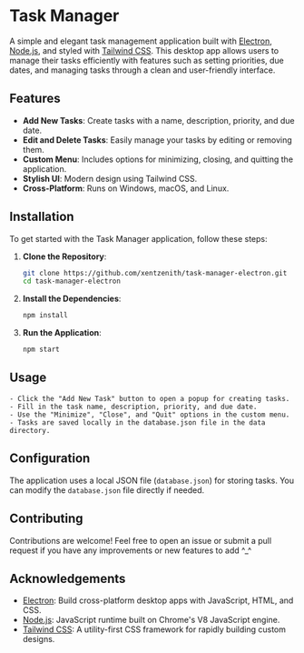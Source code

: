 # Task Manager

A simple and elegant task management application built with [Electron](https://www.electronjs.org/), [Node.js](https://nodejs.org/), and styled with [Tailwind CSS](https://tailwindcss.com/). This desktop app allows users to manage their tasks efficiently with features such as setting priorities, due dates, and managing tasks through a clean and user-friendly interface.

## Features

- **Add New Tasks**: Create tasks with a name, description, priority, and due date.
- **Edit and Delete Tasks**: Easily manage your tasks by editing or removing them.
- **Custom Menu**: Includes options for minimizing, closing, and quitting the application.
- **Stylish UI**: Modern design using Tailwind CSS.
- **Cross-Platform**: Runs on Windows, macOS, and Linux.

## Installation

To get started with the Task Manager application, follow these steps:

1. **Clone the Repository**:
   ```bash
   git clone https://github.com/xentzenith/task-manager-electron.git
   cd task-manager-electron
    ```
2. **Install the Dependencies**:
    ```bash
    npm install
    ```
3. **Run the Application**:
    ```bash
    npm start
    ```

## Usage
    - Click the "Add New Task" button to open a popup for creating tasks.
    - Fill in the task name, description, priority, and due date.
    - Use the "Minimize", "Close", and "Quit" options in the custom menu.
    - Tasks are saved locally in the database.json file in the data directory.

## Configuration
The application uses a local JSON file (`database.json`) for storing tasks. You can modify the `database.json` file directly if needed.

## Contributing
Contributions are welcome! Feel free to open an issue or submit a pull request if you have any improvements or new features to add ^_^

## Acknowledgements
- [Electron](https://www.electronjs.org/): Build cross-platform desktop apps with JavaScript, HTML, and CSS.
- [Node.js](https://nodejs.org/): JavaScript runtime built on Chrome's V8 JavaScript engine.
- [Tailwind CSS](https://tailwindcss.com/): A utility-first CSS framework for rapidly building custom designs.